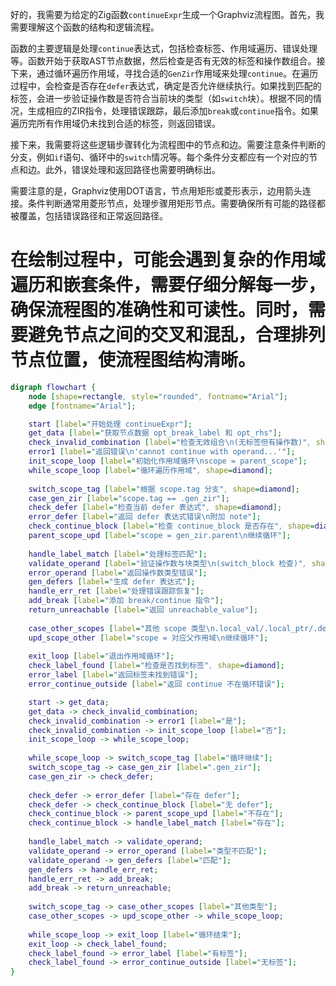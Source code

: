 好的，我需要为给定的Zig函数`continueExpr`生成一个Graphviz流程图。首先，我需要理解这个函数的结构和逻辑流程。

函数的主要逻辑是处理`continue`表达式，包括检查标签、作用域遍历、错误处理等。函数开始于获取AST节点数据，然后检查是否有无效的标签和操作数组合。接下来，通过循环遍历作用域，寻找合适的`GenZir`作用域来处理`continue`。在遍历过程中，会检查是否存在`defer`表达式，确定是否允许继续执行。如果找到匹配的标签，会进一步验证操作数是否符合当前块的类型（如`switch`块）。根据不同的情况，生成相应的ZIR指令，处理错误跟踪，最后添加`break`或`continue`指令。如果遍历完所有作用域仍未找到合适的标签，则返回错误。

接下来，我需要将这些逻辑步骤转化为流程图中的节点和边。需要注意条件判断的分支，例如`if`语句、循环中的`switch`情况等。每个条件分支都应有一个对应的节点和边。此外，错误处理和返回路径也需要明确标出。

需要注意的是，Graphviz使用DOT语言，节点用矩形或菱形表示，边用箭头连接。条件判断通常用菱形节点，处理步骤用矩形节点。需要确保所有可能的路径都被覆盖，包括错误路径和正常返回路径。

在绘制过程中，可能会遇到复杂的作用域遍历和嵌套条件，需要仔细分解每一步，确保流程图的准确性和可读性。同时，需要避免节点之间的交叉和混乱，合理排列节点位置，使流程图结构清晰。
================================================
```dot
digraph flowchart {
    node [shape=rectangle, style="rounded", fontname="Arial"];
    edge [fontname="Arial"];

    start [label="开始处理 continueExpr"];
    get_data [label="获取节点数据 opt_break_label 和 opt_rhs"];
    check_invalid_combination [label="检查无效组合\n(无标签但有操作数)", shape=diamond];
    error1 [label="返回错误\n'cannot continue with operand...'"];
    init_scope_loop [label="初始化作用域循环\nscope = parent_scope"];
    while_scope_loop [label="循环遍历作用域", shape=diamond];
    
    switch_scope_tag [label="根据 scope.tag 分支", shape=diamond];
    case_gen_zir [label="scope.tag == .gen_zir"];
    check_defer [label="检查当前 defer 表达式", shape=diamond];
    error_defer [label="返回 defer 表达式错误\n附加 note"];
    check_continue_block [label="检查 continue_block 是否存在", shape=diamond];
    parent_scope_upd [label="scope = gen_zir.parent\n继续循环"];
    
    handle_label_match [label="处理标签匹配"];
    validate_operand [label="验证操作数与块类型\n(switch_block 检查)", shape=diamond];
    error_operand [label="返回操作数类型错误"];
    gen_defers [label="生成 defer 表达式"];
    handle_err_ret [label="处理错误跟踪恢复"];
    add_break [label="添加 break/continue 指令"];
    return_unreachable [label="返回 unreachable_value"];
    
    case_other_scopes [label="其他 scope 类型\n.local_val/.local_ptr/.defer_*"];
    upd_scope_other [label="scope = 对应父作用域\n继续循环"];
    
    exit_loop [label="退出作用域循环"];
    check_label_found [label="检查是否找到标签", shape=diamond];
    error_label [label="返回标签未找到错误"];
    error_continue_outside [label="返回 continue 不在循环错误"];

    start -> get_data;
    get_data -> check_invalid_combination;
    check_invalid_combination -> error1 [label="是"];
    check_invalid_combination -> init_scope_loop [label="否"];
    init_scope_loop -> while_scope_loop;
    
    while_scope_loop -> switch_scope_tag [label="循环继续"];
    switch_scope_tag -> case_gen_zir [label=".gen_zir"];
    case_gen_zir -> check_defer;
    
    check_defer -> error_defer [label="存在 defer"];
    check_defer -> check_continue_block [label="无 defer"];
    check_continue_block -> parent_scope_upd [label="不存在"];
    check_continue_block -> handle_label_match [label="存在"];
    
    handle_label_match -> validate_operand;
    validate_operand -> error_operand [label="类型不匹配"];
    validate_operand -> gen_defers [label="匹配"];
    gen_defers -> handle_err_ret;
    handle_err_ret -> add_break;
    add_break -> return_unreachable;
    
    switch_scope_tag -> case_other_scopes [label="其他类型"];
    case_other_scopes -> upd_scope_other -> while_scope_loop;
    
    while_scope_loop -> exit_loop [label="循环结束"];
    exit_loop -> check_label_found;
    check_label_found -> error_label [label="有标签"];
    check_label_found -> error_continue_outside [label="无标签"];
}
```